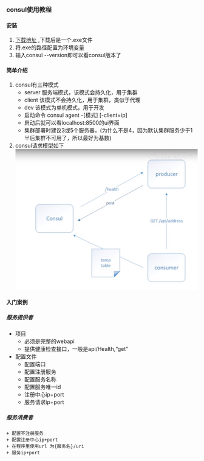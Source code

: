 ### consul使用教程
#### 安装   
1. [下载地址](https://www.consul.io/downloads) ,下载后是一个.exe文件
2. 将.exe的路径配置为环境变量
3. 输入consul --version即可以看consul版本了
#### 简单介绍
1. consul有三种模式
    + server 服务端模式，该模式会持久化，用于集群
    + client 该模式不会持久化，用于集群，类似于代理 
    + dev 该模式为单机模式，用于开发
    + 启动命令 consul agent -[模式] [-client=ip]
    + 启动后就可以看localhost:8500的ui界面
    + 集群部署时建议3或5个服务器，(为什么不是4，因为默认集群服务少于1半后集群不可用了，所以最好为基数)
2. consul请求模型如下 ![请求模型](./请求模型.png)
#### 入门案例
##### 服务提供者  
+ 项目
    + 必须是完整的webapi
    + 提供健康检查接口，一般是api/Health,“get”
+ 配置文件
    + 配置端口
    + 配置注册服务
    + 配置服务名称
    + 配置服务唯一id
    + 注册中心ip+port
    + 服务请求ip+port

##### 服务消费者
    + 配置不注册服务
    + 配置注册中心ip+port
    + 在程序里使用url 为{服务名}/uri
    + 服务ip+port